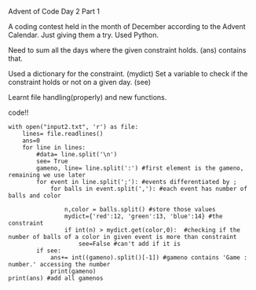 Advent of Code Day 2 Part 1

A coding contest held in the month of December according to the Advent Calendar. Just giving them a try. Used Python.

Need to sum all the days where the given constraint holds.
(ans) contains that. 

Used a dictionary for the constraint.
(mydict)
Set a variable to check if the constraint holds or not on a given day. (see)


Learnt file handling(properly) and new functions.

code!!


```
with open("input2.txt", 'r') as file:
    lines= file.readlines()
    ans=0
    for line in lines:
        #data= line.split('\n')
        see= True
        gameno, line= line.split(':') #first element is the gameno, remaining we use later
        for event in line.split(';'): #events differentiated by ;
            for balls in event.split(','): #each event has number of balls and color
                
                n,color = balls.split() #store those values
                mydict={'red':12, 'green':13, 'blue':14} #the constraint
                if int(n) > mydict.get(color,0):  #checking if the number of balls of a color in given event is more than constraint
                    see=False #can't add if it is
        if see:
            ans+= int((gameno).split()[-1]) #gameno contains 'Game : number.' accessing the number
            print(gameno)
print(ans) #add all gamenos   
